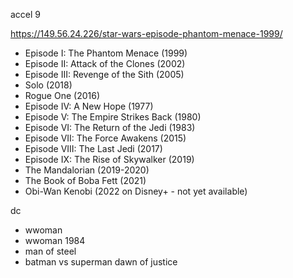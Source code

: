 accel
	9

https://149.56.24.226/star-wars-episode-phantom-menace-1999/
-   Episode I: The Phantom Menace (1999)
-   Episode II: Attack of the Clones (2002)
-   Episode III: Revenge of the Sith (2005)
-   Solo (2018)
-   Rogue One (2016)
-   Episode IV: A New Hope (1977)
-   Episode V: The Empire Strikes Back (1980)
-   Episode VI: The Return of the Jedi (1983)
-   Episode VII: The Force Awakens (2015)
-   Episode VIII: The Last Jedi (2017)
-   Episode IX: The Rise of Skywalker (2019)
-   The Mandalorian (2019-2020)
-   The Book of Boba Fett (2021)
-   Obi-Wan Kenobi (2022 on Disney+ - not yet available)





dc
- wwoman
- wwoman 1984
- man of steel
- batman vs superman dawn of justice